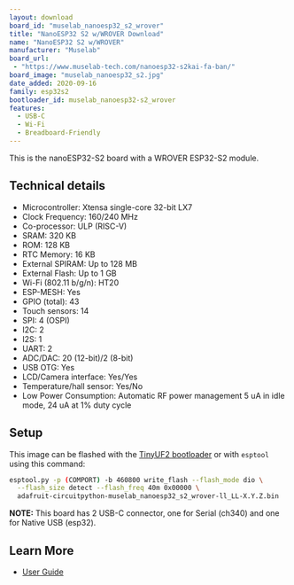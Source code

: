 ```yaml
---
layout: download
board_id: "muselab_nanoesp32_s2_wrover"
title: "NanoESP32 S2 w/WROVER Download"
name: "NanoESP32 S2 w/WROVER"
manufacturer: "Muselab"
board_url:
 - "https://www.muselab-tech.com/nanoesp32-s2kai-fa-ban/"
board_image: "muselab_nanoesp32_s2.jpg"
date_added: 2020-09-16
family: esp32s2
bootloader_id: muselab_nanoesp32-s2_wrover
features:
  - USB-C
  - Wi-Fi
  - Breadboard-Friendly
---
```


This is the nanoESP32-S2 board with a WROVER ESP32-S2 module.

## Technical details

* Microcontroller: Xtensa single-core 32-bit LX7
* Clock Frequency: 160/240 MHz
* Co-processor: ULP (RISC-V)
* SRAM: 320 KB
* ROM: 128 KB
* RTC Memory: 16 KB
* External SPIRAM: Up to 128 MB
* External Flash: Up to 1 GB
* Wi-Fi (802.11 b/g/n): HT20
* ESP-MESH: Yes
* GPIO (total): 43
* Touch sensors: 14
* SPI: 4 (OSPI)
* I2C: 2
* I2S: 1
* UART: 2
* ADC/DAC: 20 (12-bit)/2 (8-bit)
* USB OTG: Yes
* LCD/Camera interface: Yes/Yes
* Temperature/hall sensor: Yes/No
* Low Power Consumption: Automatic RF power management 5 uA in idle mode, 24 uA at 1% duty cycle

## Setup

This image can be flashed with the [TinyUF2 bootloader](https://github.com/adafruit/tinyuf2/releases) or with `esptool` using this command:

```sh
esptool.py -p (COMPORT) -b 460800 write_flash --flash_mode dio \
  --flash_size detect --flash_freq 40m 0x00000 \
  adafruit-circuitpython-muselab_nanoesp32_s2_wrover-ll_LL-X.Y.Z.bin
```

**NOTE:** This board has 2 USB-C connector, one for Serial (ch340) and one for Native USB (esp32).

## Learn More

* [User Guide](https://github.com/wuxx/nanoESP32-S2)
